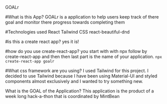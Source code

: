 GOALr

#What is this App?
GOALr is a application to help users keep track of there goal and monitor there progress towards completing them

#Technologies used
  React
  Tailwind CSS
  react-beautiful-dnd

#is this a create react app?
yes it is!

#how do you use create-react-app?
you start with with npx follow by create-react-app and then then last part is the name of your application.
``` npx create-react-app goalr ```

#What css framework are you using?
I used Tailwind for this project. I decided to use Tailwind because I have been using Material-UI and styled components almost exclusively and I wanted to try something new.

What is the GOAL of the Application?
This application is the product of a week long hack-a-thon that is coordinated by MintBean